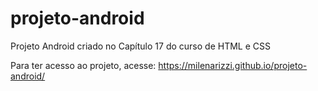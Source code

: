 # projeto-android
Projeto Android criado no Capítulo 17 do curso de HTML e CSS

Para ter acesso ao projeto, acesse: https://milenarizzi.github.io/projeto-android/

